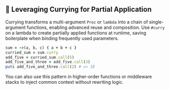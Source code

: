 ## 🧩 Leveraging Currying for Partial Application
Currying transforms a multi-argument `Proc` or `lambda` into a chain of single-argument functions, enabling advanced reuse and composition. Use `#curry` on a lambda to create partially applied functions at runtime, saving boilerplate when binding frequently used parameters.

```ruby
sum = ->(a, b, c) { a + b + c }
curried_sum = sum.curry
add_five = curried_sum.call(5)
add_five_and_three = add_five.call(3)
puts add_five_and_three.call(2) # => 10
```

You can also use this pattern in higher-order functions or middleware stacks to inject common context without rewriting logic.